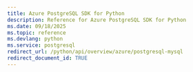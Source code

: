 ```yaml
---
title: Azure PostgreSQL SDK for Python
description: Reference for Azure PostgreSQL SDK for Python
ms.date: 09/18/2025
ms.topic: reference
ms.devlang: python
ms.service: postgresql
redirect_url: /python/api/overview/azure/postgresql-mysql
redirect_document_id: TRUE
---
```

